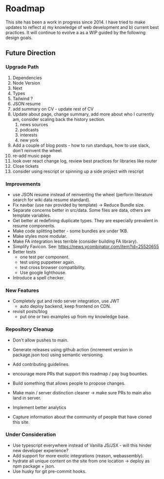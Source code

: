 # Roadmap

This site has been a work in progress since 2014. I have tried to make updates to reflect a) my knowledge of web development and b) current best practices. It will continue to evolve a as a WIP guided by the following design goals.

## Future Direction

### Upgrade Path

1. Dependencies
2. Node Version
3. Next
4. Types
5. Tailwind ?
6. JSON resume
7. add summary on CV - update rest of CV
8. Update about page, change summary, add more about who I currently am, consider scaling back the history section.
   1. news sources
   2. podcasts
   3. interests
   4. new york
9. Add a couple of blog posts - how to run standups, how to use slack, don't reinvent the wheel.
10. re-add music page
11. look over react change log, review best practices for libraries like router
12. Close tickets
13. consider using rescript or spinning up a side project with rescript

### Improvements

- use JSON resume instead of reinventing the wheel (perform literature search for wiki data resume standard).
- Fix navbar (use nav provided by template) -> Reduce Bundle size.
- Separate concerns better in src/data. Some files are data, others are template variables.
- Get better at redefining duplicate types. They are especially prevalent in resume components.
- Make code splitting better - some bundles are under 1KB.
- Make styles more modular.
- Make FA integration less terrible (consider building FA library).
- Simplify Favicon. See: https://news.ycombinator.com/item?id=25520655
- Better tests
  - one test per component.
  - test using puppeteer again.
  - test cross browser compatibility.
  - Use google lighthouse.
- Introduce a spell checker.

### New Features

- Completely gut and redo server integration, use JWT
  - auto deploy backend, keep frontend on CDN.
- revisit posts/blog
  - put one or two examples up from my knowledge base.

### Repository Cleanup

- Don't allow pushes to main.
- Generate releases using github action (increment version in package.json too) using semantic versioning.
- Add contributing guidelines.
- encourage more PRs that support this roadmap / pay bug bounties.
- Build something that allows people to propose changes.
- Make main / server distinction cleaner -> make sure PRs to main also land in server.

- Implement better analytics
- Capture information about the community of people that have cloned this site.

### Under Consideration

- Use typescript everywhere instead of Vanilla JS/JSX - will this hinder new developer experience?
- Add support for more exotic integrations (reason, webassembly).
- hydrate all unique content on the site from one location -> deploy as npm package + json.
- Use husky for git pre-commit hooks.
